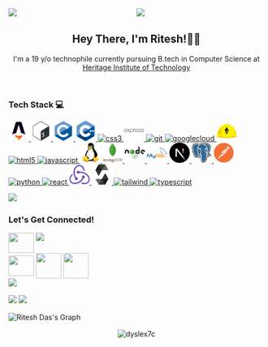 <div align="center">
  <img src="https://i.imgur.com/3Kjcocq.png"/>
<a href="https://visitcount.itsvg.in">
  <img align="left" src="https://visitcount.itsvg.in/api?id=Dyslex7c&label=Profile%20Views&color=12&icon=6&pretty=false" />
</a>
  <h2 align="center">Hey There, I'm Ritesh!👋🏼</h2>
  <p align="center">I'm a 19 y/o technophile currently pursuing B.tech in Computer Science at <a href="https://www.heritageit.edu/">Heritage Institute of Technology</a></p><br>
<h3 align="left">Tech Stack 💻</h3>
<!--
<a href = "https://g.co/kgs/yws1JiP" target = "_blank"><img align = "center" src = "https://i.imgur.com/GXqwXNO.png" width = "58px"></a>
<a><img align = "center" src = "https://i.imgur.com/87Qf2ip.png" width = "50px"></a>
<a><img align = "center" src = "https://i.imgur.com/2gwxzY7.png" width = "50px"></a>
<a><img align = "center" src = "https://i.imgur.com/dq2JVwT.png" width = "50px"></a>
<a><img align = "center" src = "https://i.imgur.com/VLo6GiH.png" width = "50px"></a>
<a><img align = "center" src = "https://i.imgur.com/sjdISoF.png" width = "150px"></a>
<a><img align = "center" src = "https://i.imgur.com/7uPQtvu.png" width = "50px"></a>
<a><img align = "center" src = "https://i.imgur.com/GNREvlr.png" width = "50px"></a>
<a><img align = "center" src = "https://i.imgur.com/NP2hRFA.png" width = "50px"></a>
<a><img align = "center" src = "https://i.imgur.com/eYtLGWn.png" width = "50px"></a>
<a><img align = "center" src = "https://i.imgur.com/bB8Jcmo.png" width = "50px"></a>
  -->
<p align="left"><a href="https://astro.build/" target="_blank" rel="noreferrer"> <img src="https://raw.githubusercontent.com/devicons/devicon/master/icons/astro/astro-original.svg" alt="astro" width="40" height="40"/> </a><a href="https://www.gnu.org/software/bash/" target="_blank" rel="noreferrer"> <img src="https://raw.githubusercontent.com/devicons/devicon/master/icons/bash/bash-original.svg" alt="bash" width="40" height="40"/> </a> <a href="https://www.cprogramming.com/" target="_blank" rel="noreferrer"> <img src="https://raw.githubusercontent.com/devicons/devicon/master/icons/c/c-original.svg" alt="c" width="40" height="40"/> </a> <a href="https://www.w3schools.com/cpp/" target="_blank" rel="noreferrer"> <img src="https://raw.githubusercontent.com/devicons/devicon/master/icons/cplusplus/cplusplus-original.svg" alt="cplusplus" width="40" height="40"/> </a> <a href="https://www.w3schools.com/css/" target="_blank" rel="noreferrer"> <img src="https://i.imgur.com/NP2hRFA.png" alt="css3" width="40" height="40"/> </a> <a href="https://expressjs.com" target="_blank" rel="noreferrer"> <img src="https://raw.githubusercontent.com/devicons/devicon/master/icons/express/express-original-wordmark.svg" alt="express" width="40" height="40"/> <a href="https://git-scm.com/" target="_blank" rel="noreferrer"> <img src="https://www.vectorlogo.zone/logos/git-scm/git-scm-icon.svg" alt="git" width="40" height="40"/> </a> <a href="https://cloud.google.com/" target="_blank" rel="noreferrer"> <img src="https://cdn.svgporn.com/logos/google-cloud.svg" alt="googlecloud" width="40" height="40"/> </a> <a href="https://hardhat.org/" target="_blank" rel="noreferrer"> <img src="https://raw.githubusercontent.com/devicons/devicon/master/icons/hardhat/hardhat-original.svg" alt="hardhat" width="40" height="40"/> </a> <a href="https://www.w3.org/html/" target="_blank" rel="noreferrer"> <img src="https://i.imgur.com/VLo6GiH.png" alt="html5" width="40" height="40"/> </a> <a href="https://developer.mozilla.org/en-US/docs/Web/JavaScript" target="_blank" rel="noreferrer"> <img src="https://i.imgur.com/dq2JVwT.png" alt="javascript" width="40" height="40"/> <a href="https://www.linux.org/" target="_blank" rel="noreferrer"> <img src="https://raw.githubusercontent.com/devicons/devicon/master/icons/linux/linux-original.svg" alt="linux" width="40" height="40"/> </a> </a> <a href="https://www.mongodb.com/" target="_blank" rel="noreferrer"> <img src="https://raw.githubusercontent.com/devicons/devicon/master/icons/mongodb/mongodb-original-wordmark.svg" alt="mongodb" width="40" height="40"/> </a> <a href="https://nodejs.org" target="_blank" rel="noreferrer"> <img src="https://raw.githubusercontent.com/devicons/devicon/master/icons/nodejs/nodejs-original-wordmark.svg" alt="nodejs" width="40" height="40"/> </a> <a href="https://www.mysql.com/" target="_blank" rel="noreferrer"> <img src="https://raw.githubusercontent.com/devicons/devicon/master/icons/mysql/mysql-original-wordmark.svg" alt="mysql" width="40" height="40"/> </a> <a href="https://nextjs.org/" target="_blank" rel="noreferrer"> <img src="https://raw.githubusercontent.com/devicons/devicon/master/icons/nextjs/nextjs-original.svg" alt="nextjs" width="40" height="40"/> </a> <a href="https://www.postgresql.org/" target="_blank" rel="noreferrer"> <img src="https://raw.githubusercontent.com/devicons/devicon/master/icons/postgresql/postgresql-original.svg" alt="postgresql" width="40" height="40"/> </a> <a href="https://www.postman.com/" target="_blank" rel="noreferrer"> <img src="https://raw.githubusercontent.com/devicons/devicon/master/icons/postman/postman-original.svg" alt="postman" width="40" height="40"/> </a>  <a href="https://www.python.org/" target="_blank" rel="noreferrer"> <img src="https://i.imgur.com/7uPQtvu.png" alt="python" width="40" height="40"/> </a> <a href="https://reactjs.org/" target="_blank" rel="noreferrer"> <img src="https://i.imgur.com/eYtLGWn.png" alt="react" width="40" height="40"/> </a> <a href="https://redux.js.org" target="_blank" rel="noreferrer"> <img src="https://raw.githubusercontent.com/devicons/devicon/master/icons/redux/redux-original.svg" alt="redux" width="40" height="40"/> </a> <a href="https://soliditylang.org/" target="_blank" rel="noreferrer"> <img src="https://raw.githubusercontent.com/devicons/devicon/master/icons/solidity/solidity-original.svg" alt="redux" width="40" height="40"/> </a> <a href="https://tailwindcss.com/" target="_blank" rel="noreferrer"> <img src="https://www.vectorlogo.zone/logos/tailwindcss/tailwindcss-icon.svg" alt="tailwind" width="40" height="40"/> </a> <a href="https://www.typescriptlang.org/" target="_blank" rel="noreferrer"> <img src="https://i.imgur.com/bB8Jcmo.png" alt="typescript" width="40" height="40"/> </a> </p>

  </div>

<img src="https://user-images.githubusercontent.com/73097560/115834477-dbab4500-a447-11eb-908a-139a6edaec5c.gif"></a>
<h3 align="left">Let's Get Connected!</h3>
  <img align = "right" src="https://media.giphy.com/media/qgQUggAC3Pfv687qPC/giphy.gif" width="450px"/>
<div align="left">
<a href="https://www.linkedin.com/in/ritesh-das-066205288/" target="blank"><img align="center" src="https://raw.githubusercontent.com/rahuldkjain/github-profile-readme-generator/master/src/images/icons/Social/linked-in-alt.svg" height = "40" width = "50"></a>
<a href="https://www.instagram.com/i_berlusconi7/?theme=dark" target="blank"><img align="center" src="https://raw.githubusercontent.com/rahuldkjain/github-profile-readme-generator/master/src/images/icons/Social/instagram.svg" height = "40" width = "50"></a>
<a href="https://github.com/Dyslex7c" target="blank"><img align="center" src="https://i.imgur.com/DDcmmkZ.png" height = "50" width = "50"></a>
<a href="https://discord.com/invite/ETDqM6XMct" target="blank"><img align="center" src="https://i.imgur.com/mulsWoC.png" height = "50" width = "50"></a>
 </div>
<img src="https://user-images.githubusercontent.com/73097560/115834477-dbab4500-a447-11eb-908a-139a6edaec5c.gif"></a>
 <div>
 <p>
  <img width="46%" src="https://github-readme-stats-sigma-five.vercel.app/api?username=Dyslex7c&show_icons=true&theme=transparent&count_private=true&include_all_commits=true" /> 
  <img width="48%" src="https://github-readme-streak-stats.herokuapp.com?user=Dyslex7c&theme=transparent" />
  <p><img align="center" src="https://github-readme-activity-graph.vercel.app/graph?username=dyslex7c&theme=high-contrast" alt="Ritesh Das's Graph"/></p> 
  <p align="center"><img align="center" src="https://github-readme-stats-sigma-five.vercel.app/api/top-langs?username=dyslex7c&show_icons=true&locale=en&layout=compact" alt="dyslex7c" /></p>
</p>
  </div>
